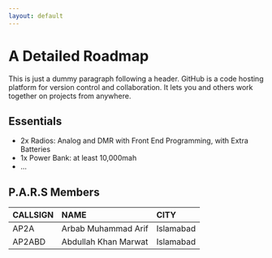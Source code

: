 ```yaml
---
layout: default
---
```


# A Detailed Roadmap

This is just a dummy paragraph following a header. GitHub is a code hosting platform for version control and collaboration. It lets you and others work together on projects from anywhere.

## Essentials

*   2x Radios: Analog and DMR with Front End Programming, with Extra Batteries
*   1x Power Bank: at least 10,000mah
*   ...

## P.A.R.S Members

| CALLSIGN        | NAME          | CITY |
|:-------------|:------------------|:------|
| AP2A           | Arbab Muhammad Arif	 | Islamabad  |
| AP2ABD  | Abdullah Khan Marwat   | Islamabad  |

